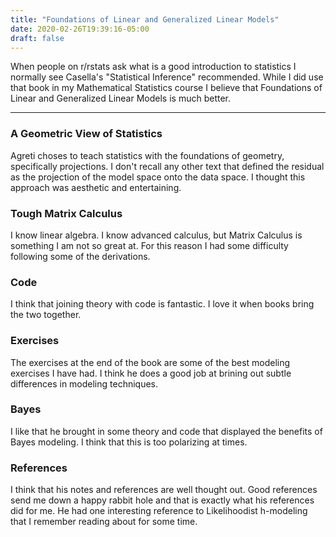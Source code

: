 ```yaml
---
title: "Foundations of Linear and Generalized Linear Models"
date: 2020-02-26T19:39:16-05:00
draft: false
---
```


When people on r/rstats ask what is a good introduction to statistics I normally
see Casella's "Statistical Inference" recommended. While I did use that book in
my Mathematical Statistics course I believe that Foundations of Linear and
Generalized Linear Models is much better.

---------------

### A Geometric View of Statistics

Agreti choses to teach statistics with the foundations of geometry, specifically
projections. I don't recall any other text that defined the residual as the
projection of the model space onto the data space. I thought this approach was
aesthetic and entertaining. 

### Tough Matrix Calculus

I know linear algebra. I know advanced calculus, but Matrix Calculus is
something I am not so great at. For this reason I had some difficulty following
some of the derivations.

### Code

I think that joining theory with code is fantastic. I love it when books bring
the two together. 

### Exercises

The exercises at the end of the book are some of the best modeling exercises I
have had. I think he does a good job at brining out subtle differences in
modeling techniques. 

### Bayes

I like that he brought in some theory and code that displayed the benefits of
Bayes modeling. I think that this is too polarizing at times. 

### References

I think that his notes and references are well thought out. Good references send
me down a happy rabbit hole and that is exactly what his references did for me.
He had one interesting reference to Likelihoodist h-modeling that I remember
reading about for some time.

